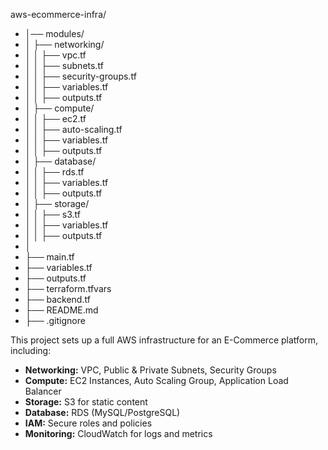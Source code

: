 aws-ecommerce-infra/
- │── modules/
- │   ├── networking/
- │   │   ├── vpc.tf
- │   │   ├── subnets.tf
- │   │   ├── security-groups.tf
- │   │   ├── variables.tf
- │   │   ├── outputs.tf
- │   ├── compute/
- │   │   ├── ec2.tf
- │   │   ├── auto-scaling.tf
- │   │   ├── variables.tf
- │   │   ├── outputs.tf
- │   ├── database/
- │   │   ├── rds.tf
- │   │   ├── variables.tf
- │   │   ├── outputs.tf
- │   ├── storage/
- │   │   ├── s3.tf
- │   │   ├── variables.tf
- │   │   ├── outputs.tf
- │
- ├── main.tf
- ├── variables.tf
- ├── outputs.tf
- ├── terraform.tfvars
- ├── backend.tf
- ├── README.md
- ├── .gitignore

This project sets up a full AWS infrastructure for an E-Commerce platform, including:

- **Networking:** VPC, Public & Private Subnets, Security Groups
- **Compute:** EC2 Instances, Auto Scaling Group, Application Load Balancer
- **Storage:** S3 for static content
- **Database:** RDS (MySQL/PostgreSQL)
- **IAM:** Secure roles and policies
- **Monitoring:** CloudWatch for logs and metrics
